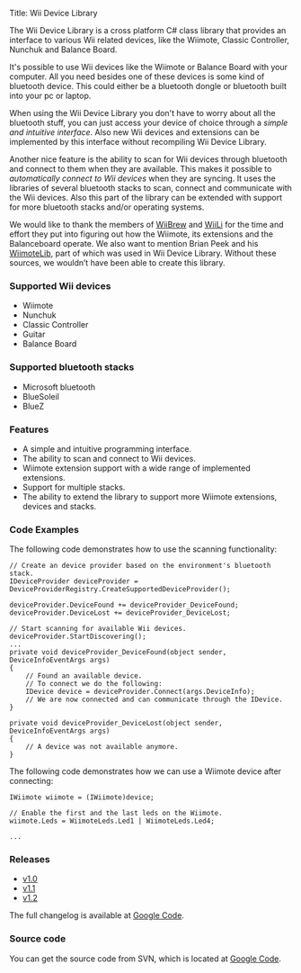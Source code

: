 Title: Wii Device Library

The Wii Device Library is a cross platform C# class library that provides an interface to various Wii related devices, like the Wiimote, Classic Controller, Nunchuk and Balance Board.

It's possible to use Wii devices like the Wiimote or Balance Board with your computer. All you need besides one of these devices is some kind of bluetooth device. This could either be a bluetooth dongle or bluetooth built into your pc or laptop.

When using the Wii Device Library you don't have to worry about all the bluetooth stuff, you can just access your device of choice through a *simple and intuitive interface*. Also new Wii devices and extensions can be implemented by this interface without recompiling Wii Device Library.

Another nice feature is the ability to scan for Wii devices through bluetooth and connect to them when they are available. This makes it possible to *automatically connect to Wii devices* when they are syncing. It uses the libraries of several bluetooth stacks to scan, connect and communicate with the Wii devices. Also this part of the library can be extended with support for more bluetooth stacks and/or operating systems.

We would like to thank the members of [WiiBrew](http://www.wiibrew.org/) and [WiiLi](http://www.wiili.org/) for the time and effort they put into figuring out how the Wiimote, its extensions and the Balanceboard operate. We also want to mention Brian Peek and his [WiimoteLib](http://www.wiimotelib.org/), part of which was used in Wii Device Library. Without these sources, we wouldn’t have been able to create this library.

### Supported Wii devices

* Wiimote
* Nunchuk
* Classic Controller
* Guitar
* Balance Board

### Supported bluetooth stacks

* Microsoft bluetooth
* BlueSoleil
* BlueZ

### Features

* A simple and intuitive programming interface.
* The ability to scan and connect to Wii devices.
* Wiimote extension support with a wide range of implemented extensions.
* Support for multiple stacks.
* The ability to extend the library to support more Wiimote extensions, devices and stacks.

### Code Examples
The following code demonstrates how to use the scanning functionality:

    // Create an device provider based on the environment's bluetooth stack.
    IDeviceProvider deviceProvider = DeviceProviderRegistry.CreateSupportedDeviceProvider();
    
    deviceProvider.DeviceFound += deviceProvider_DeviceFound;
    deviceProvider.DeviceLost += deviceProvider_DeviceLost;
    
    // Start scanning for available Wii devices.
    deviceProvider.StartDiscovering();
    ...
    private void deviceProvider_DeviceFound(object sender, DeviceInfoEventArgs args)
    {
    	// Found an available device.
    	// To connect we do the following:
    	IDevice device = deviceProvider.Connect(args.DeviceInfo);
    	// We are now connected and can communicate through the IDevice.
    }
    
    private void deviceProvider_DeviceLost(object sender, DeviceInfoEventArgs args)
    {
    	// A device was not available anymore.
    }

The following code demonstrates how we can use a Wiimote device after connecting:

    IWiimote wiimote = (IWiimote)device;
    
    // Enable the first and the last leds on the Wiimote.
    wiimote.Leds = WiimoteLeds.Led1 | WiimoteLeds.Led4;
    
    ...

### Releases

* [v1.0](/files/WiiDeviceLibrary-1.0.zip)
* [v1.1](/files/WiiDeviceLibrary-1.1.zip)
* [v1.2](/files/WiiDeviceLibrary-1.2.zip)

The full changelog is available at [Google Code](http://code.google.com/p/wiidevicelibrary/source/list).

### Source code

You can get the source code from SVN, which is located at [Google Code](http://code.google.com/p/wiidevicelibrary/source/checkout).
